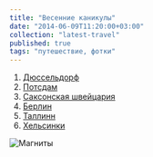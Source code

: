 ```yaml
---
title: "Весенние каникулы"
date: "2014-06-09T11:20:00+03:00"
collection: "latest-travel"
published: true
tags: "путешествие, фотки"
---
```


1. [Дюссельдорф][dusseldorf]
2. [Потсдам][potsdam]
3. [Саксонская швейцария][saxon-switzerland]
4. [Берлин][berlin]
5. [Таллинн][tallinn]
6. [Хельсинки][helsinki]

![Магниты](/images/travel/2014-05-tallinn-helsinki/magnets.jpg "Магниты")

[berlin]: /post/berlin-2014/
[dusseldorf]: /post/dusseldorf-2014/
[helsinki]: /post/helsinki-2014/
[potsdam]: /post/potsdam-2014/
[saxon-switzerland]: /post/saxon-switzerland-2014/
[tallinn]: /post/tallinn-2014/
